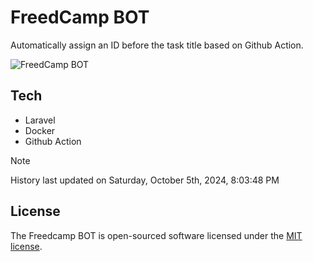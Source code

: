 # FreedCamp BOT

Automatically assign an ID before the task title based on Github Action.

![FreedCamp BOT](https://repository-images.githubusercontent.com/737932867/7d34798b-2680-471c-b089-a78a718d3d6a)

## Tech

- Laravel
- Docker
- Github Action

> [!NOTE]  
> History last updated on Saturday, October 5th, 2024, 8:03:48 PM

## License

The Freedcamp BOT is open-sourced software licensed under the [MIT license](https://opensource.org/licenses/MIT).
